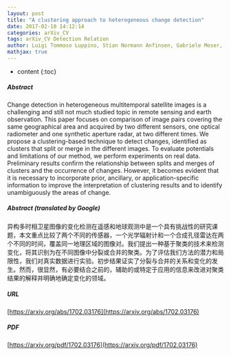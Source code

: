 ```yaml
---
layout: post
title: "A clustering approach to heterogeneous change detection"
date: 2017-02-10 14:12:14
categories: arXiv_CV
tags: arXiv_CV Detection Relation
author: Luigi Tommaso Luppino, Stian Normann Anfinsen, Gabriele Moser, Robert Jenssen, Filippo Maria Bianchi, Sebastiano Serpico, Gregoire Mercier
mathjax: true
---
```


* content
{:toc}

##### Abstract
Change detection in heterogeneous multitemporal satellite images is a challenging and still not much studied topic in remote sensing and earth observation. This paper focuses on comparison of image pairs covering the same geographical area and acquired by two different sensors, one optical radiometer and one synthetic aperture radar, at two different times. We propose a clustering-based technique to detect changes, identified as clusters that split or merge in the different images. To evaluate potentials and limitations of our method, we perform experiments on real data. Preliminary results confirm the relationship between splits and merges of clusters and the occurrence of changes. However, it becomes evident that it is necessary to incorporate prior, ancillary, or application-specific information to improve the interpretation of clustering results and to identify unambiguously the areas of change.

##### Abstract (translated by Google)
异构多时相卫星图像的变化检测在遥感和地球观测中是一个具有挑战性的研究课题，本文重点比较了两个不同的传感器，一个光学辐射计和一个合成孔径雷达在两个不同的时间，覆盖同一地理区域的图像对。我们提出一种基于聚类的技术来检测变化，将其识别为在不同图像中分裂或合并的聚类。为了评估我们方法的潜力和局限性，我们对真实数据进行实验。初步结果证实了分裂与合并的关系和变化的发生。然而，很显然，有必要结合之前的，辅助的或特定于应用的信息来改进对聚类结果的解释并明确地确定变化的领域。

##### URL
[https://arxiv.org/abs/1702.03176](https://arxiv.org/abs/1702.03176)

##### PDF
[https://arxiv.org/pdf/1702.03176](https://arxiv.org/pdf/1702.03176)

